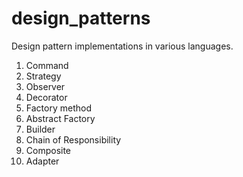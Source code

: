 # design_patterns
Design pattern implementations in various languages.

1. Command
2. Strategy
3. Observer
4. Decorator
5. Factory method
6. Abstract Factory
7. Builder
8. Chain of Responsibility
9. Composite
10. Adapter

